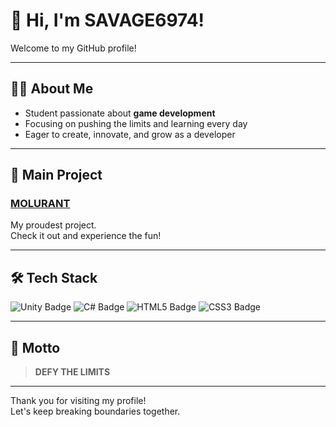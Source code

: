 # 👋 Hi, I'm SAVAGE6974!

Welcome to my GitHub profile!

---

## 🧑‍🎓 About Me

- Student passionate about **game development**
- Focusing on pushing the limits and learning every day
- Eager to create, innovate, and grow as a developer

---

## 🚀 Main Project

### [MOLURANT](https://github.com/SAVAGE6974/MOLURANT)
My proudest project.  
Check it out and experience the fun!

---

## 🛠️ Tech Stack

<p align="left">
  <img src="https://img.shields.io/badge/Unity-100000?style=for-the-badge&logo=unity&logoColor=white" alt="Unity Badge"/>
  <img src="https://img.shields.io/badge/C%23-239120?style=for-the-badge&logo=csharp&logoColor=white" alt="C# Badge"/>
  <img src="https://img.shields.io/badge/HTML5-E34F26?style=for-the-badge&logo=html5&logoColor=white" alt="HTML5 Badge"/>
  <img src="https://img.shields.io/badge/CSS3-1572B6?style=for-the-badge&logo=css3&logoColor=white" alt="CSS3 Badge"/>
</p>

---

## 🏁 Motto

> **DEFY THE LIMITS**

---

Thank you for visiting my profile!  
Let's keep breaking boundaries together.

